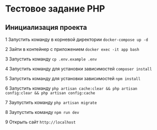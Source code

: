 # Тестовое задание PHP

## Инициализация проекта

1 Запустить команду в корневой директории `docker-compose up -d`

2 Зайти в контейнер с приложением `docker exec -it app bash`

3 Запустить команду `cp .env.example .env`

4 Запустить команду для установки зависимостей `composer install`

5 Запустить команду для установки зависимостей `npm install`

6 Запустить команду `php artisan cache:clear && php artisan config:clear && php artisan config:cache`

7 Заупустить команду `php artisan migrate`

8 Заупустить команду `npm run dev`

9 Открыть сайт `http://localhost`
